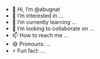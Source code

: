- 👋 Hi, I’m @abugnat
- 👀 I’m interested in ...
- 🌱 I’m currently learning ...
- 💞️ I’m looking to collaborate on ...
- 📫 How to reach me ...
- 😄 Pronouns: ...
- ⚡ Fun fact: ...

<!---
abugnat/abugnat is a ✨ special ✨ repository because its `README.md` (this file) appears on your GitHub profile.
You can click the Preview link to take a look at your changes.
--->
